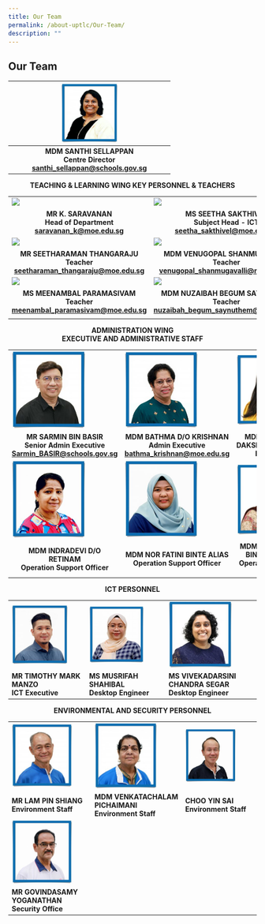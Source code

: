 ```yaml
---
title: Our Team
permalink: /about-uptlc/Our-Team/
description: ""
---
```

## Our Team

|   |      <img src="/images/centredirector.jpg"  style="width:40%" />                              |   |
|:-:|:---------------------------------------------------------------------:|:-:|
|   | **MDM SANTHI SELLAPPAN <br>Centre Director<br> santhi_sellappan@schools.gov.sg** |   |


<b><center>TEACHING & LEARNING WING KEY PERSONNEL & TEACHERS</center><b>
	
|                                                                                       |              |                                                                                    |
|---------------------------------------------------------------------------------------|-------------------------------------------------------------------------------------------------|------------------------------------------------------------------------------------|
|   <img src="https://raw.githubusercontent.com/isomerpages/moe-uptlc/staging/images/Subjecthead-curriculum.jpeg"   style="width:80%" />        |                    <img src="https://raw.githubusercontent.com/isomerpages/moe-uptlc/staging/images/Ms%20Seetha%20Sakthivel2.jpg"   style="width:75%" />                                                |                                          <img src="https://raw.githubusercontent.com/isomerpages/moe-uptlc/staging/images/Subjecthead-tamil.jpeg"   style="width:78%" />                                         |
|<b><center> **MR K. SARAVANAN**<br>**Head of Department**<br>saravanan_k@moe.edu.sg |         <b><center>**MS SEETHA SAKTHIVEL**<br>**Subject Head - ICT**<br>seetha_sakthivel@moe.edu.sg         |<b><center> ****MRS SUMATHI SEGAR****<br>****Senior Teacher****<br>sumathi_segar@moe.edu.sg |
|    <img src="https://raw.githubusercontent.com/isomerpages/moe-uptlc/staging/images/teacher.jpeg"   style="width:69%" />                                                  |              <img src="https://raw.githubusercontent.com/isomerpages/moe-uptlc/staging/images/teacher3.jpeg" style="width:72%" />                                                |                                          <img src="https://raw.githubusercontent.com/isomerpages/moe-uptlc/staging/images/teacher2.jpeg"   style="width:73%" />                                          |
|<b><center>**MR SEETHARAMAN THANGARAJU**<br>**Teacher**<br>seetharaman_thangaraju@moe.edu.sg        | <b><center>**MDM VENUGOPAL SHANMUGAVALLI**<br>**Teacher**<br>venugopal_shanmugavalli@moe.edu.sg |  <b><center>**MR GOVINDASAMY SANTHANRAJ**<br>**Teacher**<br>govindasamy_santhanraj@moe.edu.sg       |
| <img src="https://raw.githubusercontent.com/isomerpages/moe-uptlc/staging/images/teacher4.jpeg"   style="width:69%"/>                                                |       <img src="https://raw.githubusercontent.com/isomerpages/moe-uptlc/staging/images/teacher5.jpeg"   style="width:72%" >                                                                                       |                                          <img src="https://raw.githubusercontent.com/isomerpages/moe-uptlc/staging/images/Thirumalaisamy%20Veerappan1.jpg"   style="width:73%" >                                          |
|       <b><center>**MS MEENAMBAL PARAMASIVAM**<br>**Teacher**<br>meenambal_paramasivam@moe.edu.sg       |            <b><center>**MDM NUZAIBAH BEGUM SAYNUTHEM**<br>**Teacher**<br>nuzaibah_begum_saynuthem@moe.edu.sg          |      <b><center>****VEERAPPAN THIRUMALAISAMY****<br>**Teacher** <br>veerappan_thirumalaisamy@moe.edu.sg      |
|                                                                                      |                                                                                                                                                                                      |                                                                                    | |
	

<b><center>ADMINISTRATION WING<br>EXECUTIVE AND ADMINISTRATIVE STAFF</center><b>
	
|                                                                           |                                                                     |                                                    |
|---------------------------------------------------------------------------|---------------------------------------------------------------------|----------------------------------------------------|
|                                     <img src="/images/Senioradminexecutive.jpeg"   style="width:70%" />                                         |                                  <img src="/images/Adminexecutive.jpeg"   style="width:70%" />                                       |                          <img src="/images/Librarian.jpeg"   style="width:200%" />                                   |
|     <b><center>**MR SARMIN BIN BASIR**<br> **Senior Admin Executive**<br>Sarmin_BASIR@schools.gov.sg  |    <b><center>**MDM BATHMA D/O KRISHNAN**<br> **Admin Executive**<br> bathma_krishnan@moe.edu.sg  |          <b><center>**MDM MALLIKA DAKSHINAMURTHY**<br> **Librarian**        |
|                                     <img src="/images/Operationsupportofficer.jpeg"   style="width:70%" />                                           |                                  <img src="/images/Operationsupportofficer2.jpeg"   style="width:70%" />                                  |                          <img src="/images/Operationssupportofficer3.jpeg"   style="width:300%" />                          |
|                <b><center>**MDM INDRADEVI D/O RETINAM**<br>**Operation Support Officer**            |           <b><center>**MDM NOR FATINI BINTE ALIAS**<br> **Operation Support Officer**        |    <b><center>**MDM NOORMALA BINTE WAHAB**<br> **Operation Support Officer** | |
	
	
	
<b><center>ICT PERSONNEL</center><b>
	
|                                        |                                           |                                                     |
|----------------------------------------|-------------------------------------------|-----------------------------------------------------|
|                    <img src="/images/Ictexecutive.jpeg"   style="width:80%" />                            |                     <img src="/images/DesktopEngineer.jpg"   style="width:75%" />                              |                          <img src="/images/Desktopengineer2.jpg"   style="width:75%" />                                   |
| **MR TIMOTHY MARK MANZO**<br>**ICT Executive** | **MS MUSRIFAH SHAHIBAL**<br>**Desktop Engineer** | **MS VIVEKADARSINI CHANDRA SEGAR**<br>**Desktop Engineer**  | 
	

	
<b><center>ENVIRONMENTAL AND SECURITY PERSONNEL</center><b>

|                                            |                                                |                                |
|--------------------------------------------|------------------------------------------------|--------------------------------|
|                      <img src="/images/Environmentstaff1.jpeg"   style="width:80%" />                      |                        <img src="/images/Environmentstaff2.jpeg"   style="width:75%" />                          |                <img src="/images/Environmentstaff3.jpeg"   style="width:75%" />                 |
|     **MR LAM PIN SHIANG**<br>**Environment Staff**    | **MDM VENKATACHALAM PICHAIMANI**<br> **Environment Staff** | **CHOO YIN SAI**<br>**Environment Staff** |
|                      <img src="/images/SecurityOfficer.jpeg"   style="width:80%" />                       |                                                |                               |
| **MR GOVINDASAMY YOGANATHAN**<br>**Security Office** |                                                |                                |